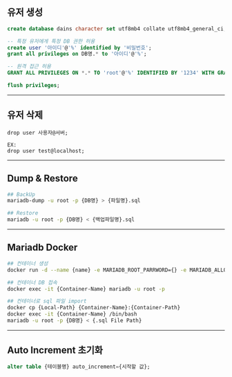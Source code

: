 ## 유저 생성

```sql
create database dains character set utf8mb4 collate utf8mb4_general_ci;

-- 특정 유저에게 특정 DB 권한 허용
create user '아이디'@'%' identified by '비밀번호';
grant all privileges on DB명.* to '아이디'@'%';

-- 원격 접근 허용
GRANT ALL PRIVILEGES ON *.* TO 'root'@'%' IDENTIFIED BY '1234' WITH GRANT OPTION;

flush privileges;
```

---

## 유저 삭제

```shell
drop user 사용자@서버;

EX:
drop user test@localhost;
```

---
## Dump & Restore

```bash
## BackUp
mariadb-dump -u root -p {DB명} > {파일명}.sql

## Restore
mariadb -u root -p {DB명} < {백업파일명}.sql
```

---
## Mariadb Docker

```bash
## 컨테이너 생성
docker run -d --name {name} -e MARIADB_ROOT_PARRWORD={} -e MARIADB_ALLOW_EMPTY_ROOT_PASSWORD -p 5001:3306 mariadb

## 컨테이너 DB 접속
docker exec -it {Container-Name} mariadb -u root -p

## 컨테이너로 sql 파일 import
docker cp {Local-Path} {Container-Name}:{Container-Path}
docker exec -it {Container-Name} /bin/bash
mariadb -u root -p {DB명} < {.sql File Path}
```

---
## Auto Increment 초기화

```sql
alter table {테이블명} auto_increment={시작할 값};
```